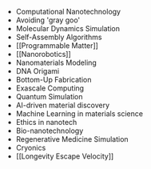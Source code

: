 - Computational Nanotechnology
- Avoiding 'gray goo'
- Molecular Dynamics Simulation
- Self-Assembly Algorithms
- [[Programmable Matter]]
- [[Nanorobotics]]
- Nanomaterials Modeling
- DNA Origami
- Bottom-Up Fabrication
- Exascale Computing
- Quantum Simulation
- AI-driven material discovery
- Machine Learning in materials science
- Ethics in nanotech
- Bio-nanotechnology
- Regenerative Medicine Simulation
- Cryonics
- [[Longevity Escape Velocity]]